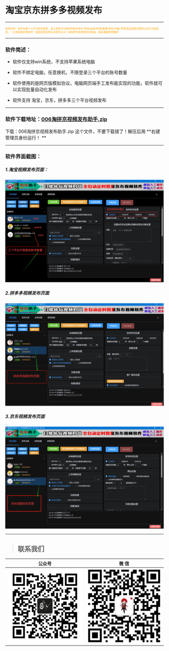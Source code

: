 # 淘宝京东拼多多视频发布

---
<p style="font-size: 8px; color:orange">免责声明：软件仅限个人学习研究使用，禁止使用平台提供的软件发布“刷单/返现/色情/赌博/洗钱/诈骗/”等等违反国家法律禁止的行为和信息，一旦发现即封停账号！其造成的后果与本软件无关！如有软件有侵犯你的权益，联系客服修改删除.</p>

---
### 软件简述：

- 软件仅支持win系统，不支持苹果系统电脑 

- 软件不绑定电脑，任意换机，不限登录三个平台的账号数量

- 软件使用的是网页版模拟协议，电脑网页端手工发布能实现的功能，软件就可以实现批量自动化发布

- 软件支持 淘宝，京东，拼多多三个平台视频发布

---
### 软件下载地址：[006淘拼京视频发布助手.zip](https://jiaoyouyou.lanpv.com/b00o0vt8d)

 下载：006淘拼京视频发布助手.zip 这个文件，不要下载错了！解压后用 **右键管理员身份运行！ ** 

---
### 软件界面截图：
##### 1.淘宝视频发布页面：

![输入图片说明](JPTPublish.assets/1.png)

##### 2.拼多多视频发布页面

![输入图片说明](JPTPublish.assets/2.png)

##### 3.京东视频发布页面

![输入图片说明](JPTPublish.assets/3.png)

---
> ## 联系我们

| 公众号                          | 微 信                         |
|:----------------------------:|:---------------------------:|
| ![输入图片说明](../static/gzh.png) | ![输入图片说明](../static/wx.png) |